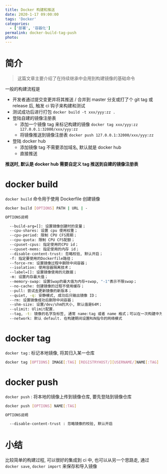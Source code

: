 ```yaml
---
title: Docker 构建和推送
date: 2020-1-17 09:00:00
tags: 'Docker'
categories:
  - ['部署', '容器化']
permalink: docker-build-tag-push
photo:
---
```


# 简介

> 这篇文章主要介绍了在持续继承中会用到构建镜像的基础命令

一般的构建流程是

- 开发者通过提交变更并将其推送 / 合并到 master 分支或打了个 git tag 或 release 后, 触发 ci 钩子来构建和测试
- 测试成功后进行打包 `docker build -t xxx/yyy:zz .`
- 登陆自建的镜像注册表
  - 添加一个镜像 tag 来标记构建的镜像 `docker tag xxx/yyy:zz 127.0.0.1:32000/xxx/yyy:zz`
  - 将镜像推送到镜像注册表 `docker push 127.0.0.1:32000/xxx/yyy:zz`
- 登陆 docker hub
  - 添加镜像 tag 不需要添加域名, 默认就是 docker hub
  - 直接推送

**推送时, 默认是 docker hub 需要自定义 tag 推送到自建的镜像注册表**

<!-- more -->

# docker build

`docker build` 命令用于使用 Dockerfile 创建镜像

```sh
docker build [OPTIONS] PATH | URL | -

OPTIONS说明

  --build-arg=[]: 设置镜像创建时的变量；
  --cpu-shares: 设置 cpu 使用权重；
  --cpu-period: 限制 CPU CFS周期；
  --cpu-quota: 限制 CPU CFS配额；
  --cpuset-cpus: 指定使用的CPU id；
  --cpuset-mems: 指定使用的内存 id；
  --disable-content-trust: 忽略校验, 默认开启；
  -f: 指定要使用的Dockerfile路径；
  --force-rm: 设置镜像过程中删除中间容器；
  --isolation: 使用容器隔离技术；
  --label=[]: 设置镜像使用的元数据；
  -m: 设置内存最大值；
  --memory-swap: 设置Swap的最大值为内存+swap, "-1"表示不限swap；
  --no-cache: 创建镜像的过程不使用缓存；
  --pull: 尝试去更新镜像的新版本；
  --quiet, -q: 安静模式, 成功后只输出镜像 ID；
  --rm: 设置镜像成功后删除中间容器；
  --shm-size: 设置/dev/shm的大小, 默认值是64M；
  --ulimit: Ulimit配置.
  --tag, -t: 镜像的名字及标签, 通常 name:tag 或者 name 格式；可以在一次构建中为一个镜像设置多个标签.
  --network: 默认 default. 在构建期间设置RUN指令的网络模式
```

# docker tag

`docker tag` : 标记本地镜像, 将其归入某一仓库

```sh
docker tag [OPTIONS] IMAGE[:TAG] [REGISTRYHOST/][USERNAME/]NAME[:TAG]
```

# docker push

`docker push` : 将本地的镜像上传到镜像仓库, 要先登陆到镜像仓库

```sh
docker push [OPTIONS] NAME[:TAG]

OPTIONS说明

  --disable-content-trust : 忽略镜像的校验, 默认开启
```

# 小结

比较简单的构建过程, 可以很好的集成到 ci 中, 也可以从另一个思路走, 通过 `docker save`, `docker import` 来保存和导入镜像
